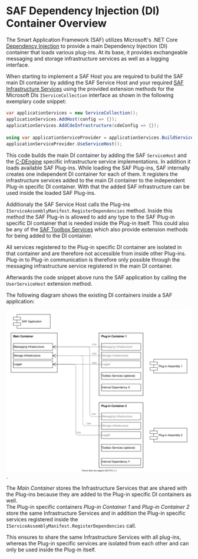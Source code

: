 # SAF Dependency Injection (DI) Container Overview

The Smart Application Framework (SAF) utilizes Microsoft's .NET Core [Dependency Injection](https://docs.microsoft.com/aspnet/core/fundamentals/dependency-injection) to provide a main Dependency Injection (DI) container that loads various plug-ins. At its base, it provides exchangeable messaging and storage infrastructure services as well as a logging interface.

When starting to implement a SAF Host you are required to build the SAF main DI container by adding the SAF Service Host and your required [SAF Infrastructure Services](./infrastructureAndToolboxServices.md#saf-infrastructure-services) using the provided extension methods for the Microsoft DIs `IServiceCollection` interface as shown in the following exemplary code snippet:

```csharp
var applicationServices = new ServiceCollection();
applicationServices.AddHost(config => {});
applicationServices.AddCdeInfrastructure(cdeConfig => {});

using var applicationServiceProvider = applicationServices.BuildServiceProvider();
applicationServiceProvider.UseServiceHost();
```

This code builds the main DI container by adding the SAF `ServiceHost` and the [C-DEngine](https://github.com/TRUMPF-IoT/C-DEngine) specific infrastructure service implementations. In addition it loads available SAF Plug-ins. While loading the SAF Plug-ins, SAF internally creates one independent DI container for each of them. It registers the infrastructure services added to the main DI container to the independent Plug-in specific DI container. With that the added SAF infrastructure can be used inside the loaded SAF Plug-ins.

Additionaly the SAF Service Host calls the Plug-ins `IServiceAssemblyManifest.RegisterDependencies` method. Inside this method the SAF Plug-in is allowed to add any type to the SAF Plug-in specific DI container that is needed inside the Plug-in itself. This could also be any of the [SAF Toolbox Services](./infrastructureAndToolboxServices.md#saf-toolbox-services) which also provide extension methods for being added to the DI container.

All services registered to the Plug-in specific DI container are isolated in that container and are therefore not accessible from inside other Plug-ins. Plug-in to Plug-in communication is therefore only possible through the messaging infrastructure service registered in the main DI container.

Afterwards the code snippet above runs the SAF application by calling the `UserServiceHost` extension method.

The following diagram shows the existing DI containers inside a SAF application:

![SAF DI Container Overview](./diagrams/saf-di-container-overview.svg).

The *Main Container* stores the Infrastructure Services that are shared with the Plug-ins because they are added to the Plug-in specific DI containers as well.  
The Plug-in specific containers *Plug-in Container 1* and *Plug-in Container 2* store the same Infrastructure Services and in addition the Plug-in specific services registered inside the `IServiceAssemblyManifest.RegisterDependencies` call.

This ensures to share the same Infrastructure Services with all plug-ins, whereas the Plug-in specific services are isolated from each other and can only be used inside the Plug-in itself.
